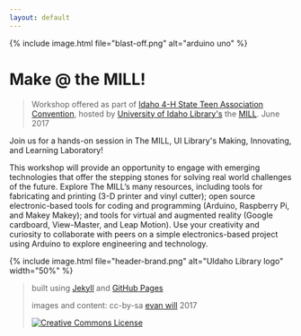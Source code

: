 ```yaml
---
layout: default
---
```


{% include image.html file="blast-off.png" alt="arduino uno" %}

# Make @ the MILL!

> Workshop offered as part of [Idaho 4-H State Teen Association Convention](http://www.uidaho.edu/extension/4h/events/stac),
> hosted by [University of Idaho Library's](http://www.lib.uidaho.edu/) the [MILL](http://mill.lib.uidaho.edu/).
> June 2017

Join us for a hands-on session in The MILL, UI Library's Making, Innovating, and Learning Laboratory! 

This workshop will provide an opportunity to engage with emerging technologies that offer the stepping stones for solving real world challenges of the future. 
Explore The MILL’s many resources, including tools for fabricating and printing (3-D printer and vinyl cutter); open source electronic-based tools for coding and programming (Arduino, Raspberry Pi, and Makey Makey); and tools for virtual and augmented reality (Google cardboard, View-Master, and Leap Motion). 
Use your creativity and curiosity to collaborate with peers on a simple electronics-based project using Arduino to explore engineering and technology.

{% include image.html file="header-brand.png" alt="UIdaho Library logo" width="50%" %}

> built using [Jekyll](https://jekyllrb.com/) and [GitHub Pages](https://pages.github.com/)
>
> images and content: cc-by-sa <a href="https://github.com/evanwill">evan will</a> 2017
>
> <a href="http://creativecommons.org/licenses/by-sa/4.0/" rel="license"><img style="border-width: 0;" src="https://i.creativecommons.org/l/by-sa/4.0/88x31.png" alt="Creative Commons License" /></a>
